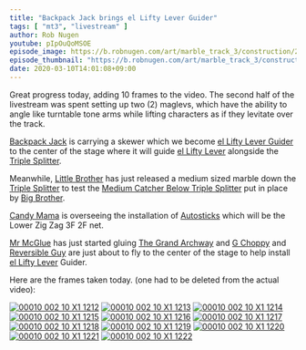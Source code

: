 ```yaml
---
title: "Backpack Jack brings el Lifty Lever Guider"
tags: [ "mt3", "livestream" ]
author: Rob Nugen
youtube: pIpOuQoMSOE
episode_image: https://b.robnugen.com/art/marble_track_3/construction/2020/2020_mar_10_one_of_two_new_maglevs.jpg
episode_thumbnail: "https://b.robnugen.com/art/marble_track_3/construction/2020/thumbs/2020_mar_10_one_of_two_new_maglevs.jpg"
date: 2020-03-10T14:01:08+09:00
---
```


Great progress today, adding 10 frames to the video.  The second half of the livestream was spent setting up two (2) maglevs, which have the ability to angle like turntable tone arms while lifting characters as if they levitate over the track.

[Backpack Jack](/workers/backpack_jack/) is carrying a skewer which we become [el Lifty Lever Guider](/parts/el-lifty-lever-guider/) to the center of the stage where it will guide [el Lifty Lever](/parts/el-lifty-lever/) alongside the [Triple Splitter](/parts/triple_splitter/).

Meanwhile, [Little Brother](/workers/lil_brother/) has just released a medium sized marble down the [Triple Splitter](/parts/triple_splitter/) to test the [Medium Catcher Below Triple Splitter](/parts/medium-catcher-below-triple-splitter/) put in place by [Big Brother](/workers/big_brother/).

[Candy Mama](/workers/candy_mama/) is overseeing the installation of [Autosticks](/workers/autosticks/) which will be the Lower Zig Zag 3F 2F net.

[Mr McGlue](/workers/mr_mcglue/) has just started gluing [The Grand Archway](/parts/the-grand-archway/) and [G Choppy](/workers/g_choppy/) and [Reversible Guy](/workers/reversible/) are just about to fly to the center of the stage to help install [el Lifty Lever](/parts/el-lifty-lever/) Guider.

Here are the frames taken today. (one had to be deleted from the actual video):

[![00010 002 10 X1 1212](//b.robnugen.com/art/marble_track_3/frames/2020/thumbs/00010_002_10_X1_1212.jpg)](//b.robnugen.com/art/marble_track_3/frames/2020/00010_002_10_X1_1212.jpg)
[![00010 002 10 X1 1213](//b.robnugen.com/art/marble_track_3/frames/2020/thumbs/00010_002_10_X1_1213.jpg)](//b.robnugen.com/art/marble_track_3/frames/2020/00010_002_10_X1_1213.jpg)
[![00010 002 10 X1 1214](//b.robnugen.com/art/marble_track_3/frames/2020/thumbs/00010_002_10_X1_1214.jpg)](//b.robnugen.com/art/marble_track_3/frames/2020/00010_002_10_X1_1214.jpg)
[![00010 002 10 X1 1215](//b.robnugen.com/art/marble_track_3/frames/2020/thumbs/00010_002_10_X1_1215.jpg)](//b.robnugen.com/art/marble_track_3/frames/2020/00010_002_10_X1_1215.jpg)
[![00010 002 10 X1 1216](//b.robnugen.com/art/marble_track_3/frames/2020/thumbs/00010_002_10_X1_1216.jpg)](//b.robnugen.com/art/marble_track_3/frames/2020/00010_002_10_X1_1216.jpg)
[![00010 002 10 X1 1217](//b.robnugen.com/art/marble_track_3/frames/2020/thumbs/00010_002_10_X1_1217.jpg)](//b.robnugen.com/art/marble_track_3/frames/2020/00010_002_10_X1_1217.jpg)
[![00010 002 10 X1 1218](//b.robnugen.com/art/marble_track_3/frames/2020/thumbs/00010_002_10_X1_1218.jpg)](//b.robnugen.com/art/marble_track_3/frames/2020/00010_002_10_X1_1218.jpg)
[![00010 002 10 X1 1219](//b.robnugen.com/art/marble_track_3/frames/2020/thumbs/00010_002_10_X1_1219.jpg)](//b.robnugen.com/art/marble_track_3/frames/2020/00010_002_10_X1_1219.jpg)
[![00010 002 10 X1 1220](//b.robnugen.com/art/marble_track_3/frames/2020/thumbs/00010_002_10_X1_1220.jpg)](//b.robnugen.com/art/marble_track_3/frames/2020/00010_002_10_X1_1220.jpg)
[![00010 002 10 X1 1221](//b.robnugen.com/art/marble_track_3/frames/2020/thumbs/00010_002_10_X1_1221.jpg)](//b.robnugen.com/art/marble_track_3/frames/2020/00010_002_10_X1_1221.jpg)
[![00010 002 10 X1 1222](//b.robnugen.com/art/marble_track_3/frames/2020/thumbs/00010_002_10_X1_1222.jpg)](//b.robnugen.com/art/marble_track_3/frames/2020/00010_002_10_X1_1222.jpg)
